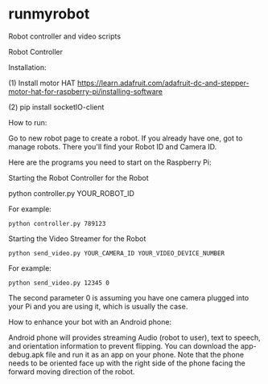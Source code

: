# runmyrobot
Robot controller and video scripts


Robot Controller

Installation:

(1) Install motor HAT
https://learn.adafruit.com/adafruit-dc-and-stepper-motor-hat-for-raspberry-pi/installing-software

(2) pip install socketIO-client


How to run:

Go to new robot page to create a robot. If you already have one, got to manage robots. There you'll find your Robot ID and Camera ID.

Here are the programs you need to start on the Raspberry Pi:



Starting the Robot Controller for the Robot

python controller.py YOUR_ROBOT_ID

For example:

```python controller.py 789123```




Starting the Video Streamer for the Robot


```python send_video.py YOUR_CAMERA_ID YOUR_VIDEO_DEVICE_NUMBER```

For example:

```python send_video.py 12345 0```

The second parameter 0 is assuming you have one camera plugged into your Pi and you are using it, which is usually the case.




How to enhance your bot with an Android phone:

Android phone will provides streaming Audio (robot to user), text to speech, and orientation information to prevent flipping. You can download the app-debug.apk file and run it as an app on your phone. Note that the phone needs to be oriented face up with the right side of the phone facing the forward moving direction of the robot.


